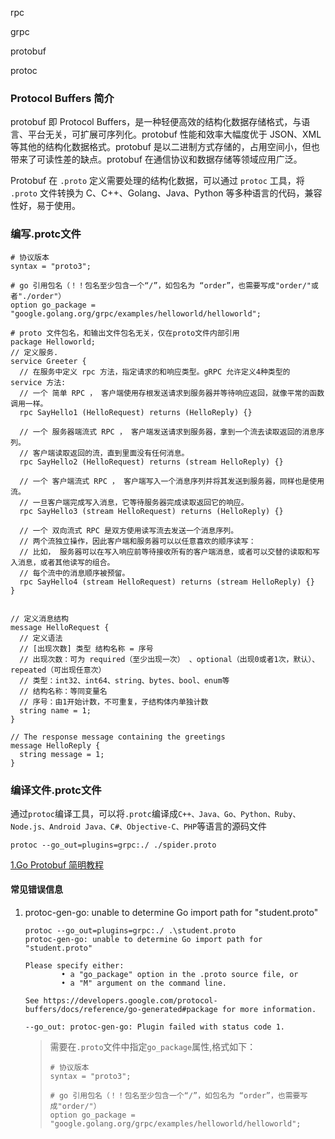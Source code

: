 rpc

grpc

protobuf

protoc

### Protocol Buffers 简介

protobuf 即 Protocol Buffers，是一种轻便高效的结构化数据存储格式，与语言、平台无关，可扩展可序列化。protobuf 性能和效率大幅度优于 JSON、XML 等其他的结构化数据格式。protobuf 是以二进制方式存储的，占用空间小，但也带来了可读性差的缺点。protobuf 在通信协议和数据存储等领域应用广泛。

Protobuf 在 `.proto` 定义需要处理的结构化数据，可以通过 `protoc` 工具，将 `.proto` 文件转换为 C、C++、Golang、Java、Python 等多种语言的代码，兼容性好，易于使用。

### 编写.protc文件

```
# 协议版本
syntax = "proto3";

# go 引用包名（！！包名至少包含一个“/”，如包名为 “order”，也需要写成"order/"或者"./order"）
option go_package = "google.golang.org/grpc/examples/helloworld/helloworld";

# proto 文件包名，和输出文件包名无关，仅在proto文件内部引用
package Helloworld;
// 定义服务.
service Greeter {
  // 在服务中定义 rpc 方法，指定请求的和响应类型。gRPC 允许定义4种类型的 service 方法:
  // 一个 简单 RPC ， 客户端使用存根发送请求到服务器并等待响应返回，就像平常的函数调用一样。
  rpc SayHello1 (HelloRequest) returns (HelloReply) {}
  
  // 一个 服务器端流式 RPC ， 客户端发送请求到服务器，拿到一个流去读取返回的消息序列。 
  // 客户端读取返回的流，直到里面没有任何消息。
  rpc SayHello2 (HelloRequest) returns (stream HelloReply) {} 
  
  // 一个 客户端流式 RPC ， 客户端写入一个消息序列并将其发送到服务器，同样也是使用流。
  // 一旦客户端完成写入消息，它等待服务器完成读取返回它的响应。
  rpc SayHello3 (stream HelloRequest) returns (HelloReply) {}
  
  // 一个 双向流式 RPC 是双方使用读写流去发送一个消息序列。
  // 两个流独立操作，因此客户端和服务器可以以任意喜欢的顺序读写：
  // 比如， 服务器可以在写入响应前等待接收所有的客户端消息，或者可以交替的读取和写入消息，或者其他读写的组合。 
  // 每个流中的消息顺序被预留。
  rpc SayHello4 (stream HelloRequest) returns (stream HelloReply) {}
}


// 定义消息结构
message HelloRequest {
  // 定义语法
  // [出现次数] 类型 结构名称 = 序号
  // 出现次数：可为 required（至少出现一次） 、optional（出现0或者1次，默认）、repeated（可出现任意次） 
  // 类型：int32、int64、string、bytes、bool、enum等
  // 结构名称：等同变量名
  // 序号：由1开始计数，不可重复，子结构体内单独计数
  string name = 1;
}

// The response message containing the greetings
message HelloReply {
  string message = 1;
}

```



### 编译文件.protc文件

通过`protoc`编译工具，可以将`.protc`编译成`C++、Java、Go、Python、Ruby、Node.js、Android Java、C#、Objective-C、PHP`等语言的源码文件

```
protoc --go_out=plugins=grpc:./ ./spider.proto
```



[1.Go Protobuf 简明教程](https://geektutu.com/post/quick-go-protobuf.html)



#### 常见错误信息

1. protoc-gen-go: unable to determine Go import path for "student.proto"

   ```
   protoc --go_out=plugins=grpc:./ .\student.proto
   protoc-gen-go: unable to determine Go import path for "student.proto"
   
   Please specify either:
           • a "go_package" option in the .proto source file, or
           • a "M" argument on the command line.
   
   See https://developers.google.com/protocol-buffers/docs/reference/go-generated#package for more information.
   
   --go_out: protoc-gen-go: Plugin failed with status code 1.
   ```

   > 需要在`.proto`文件中指定`go_package`属性,格式如下：
   >
   > ```
   > # 协议版本
   > syntax = "proto3";
   > 
   > # go 引用包名（！！包名至少包含一个“/”，如包名为 “order”，也需要写成"order/"）
   > option go_package = "google.golang.org/grpc/examples/helloworld/helloworld";
   > 
   > ```

